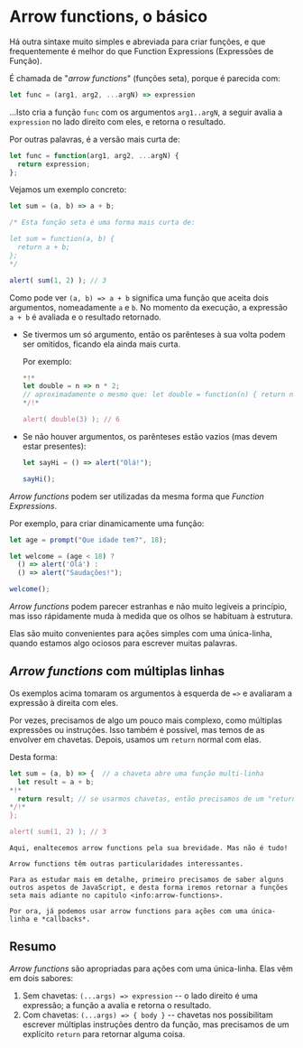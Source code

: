 # Arrow functions, o básico

Há outra sintaxe muito simples e abreviada para criar funções, e que frequentemente é melhor do que Function Expressions (Expressões de Função).

É chamada de "*arrow functions*" (funções seta), porque é parecida com:

```js
let func = (arg1, arg2, ...argN) => expression
```

...Isto cria a função `func` com os argumentos `arg1..argN`, a seguir avalia a `expression` no lado direito com eles, e retorna o resultado.

Por outras palavras, é a versão mais curta de:

```js
let func = function(arg1, arg2, ...argN) {
  return expression;
};
```

Vejamos um exemplo concreto:

```js run
let sum = (a, b) => a + b;

/* Esta função seta é uma forma mais curta de:

let sum = function(a, b) {
  return a + b;
};
*/

alert( sum(1, 2) ); // 3
```

Como pode ver `(a, b) => a + b` significa uma função que aceita dois argumentos, nomeadamente `a` e `b`. No momento da execução, a expressão `a + b` é avaliada e o resultado retornado.

- Se tivermos um só argumento, então os parênteses à sua volta podem ser omitidos, ficando ela ainda mais curta.

    Por exemplo:

    ```js run
    *!*
    let double = n => n * 2;
    // aproximadamente o mesmo que: let double = function(n) { return n * 2 }
    */!*

    alert( double(3) ); // 6
    ```

- Se não houver argumentos, os parênteses estão vazios (mas devem estar presentes):

    ```js run
    let sayHi = () => alert("Olá!");

    sayHi();
    ```

*Arrow functions* podem ser utilizadas da mesma forma que *Function Expressions*.

Por exemplo, para criar dinamicamente uma função:

```js run
let age = prompt("Que idade tem?", 18);

let welcome = (age < 18) ?
  () => alert('Olá') :
  () => alert("Saudações!");

welcome();
```

*Arrow functions* podem parecer estranhas e não muito legíveis a princípio, mas isso rápidamente muda à medida que os olhos se habituam à estrutura.

Elas são muito convenientes para ações simples com uma única-linha, quando estamos algo ociosos para escrever muitas palavras.

## *Arrow functions* com múltiplas linhas

Os exemplos acima tomaram os argumentos à esquerda de `=>` e avaliaram a expressão à direita com eles.

Por vezes, precisamos de algo um pouco mais complexo, como múltiplas expressões ou instruções. Isso também é possível, mas temos de as envolver em chavetas. Depois, usamos um `return` normal com elas.

Desta forma:

```js run
let sum = (a, b) => {  // a chaveta abre uma função multi-linha
  let result = a + b;
*!*
  return result; // se usarmos chavetas, então precisamos de um "return" explícito
*/!*
};

alert( sum(1, 2) ); // 3
```

```smart header="Mais adiante"
Aqui, enaltecemos arrow functions pela sua brevidade. Mas não é tudo!

Arrow functions têm outras particularidades interessantes.

Para as estudar mais em detalhe, primeiro precisamos de saber alguns outros aspetos de JavaScript, e desta forma iremos retornar a funções seta mais adiante no capitulo <info:arrow-functions>.

Por ora, já podemos usar arrow functions para ações com uma única-linha e *callbacks*.
```

## Resumo

*Arrow functions* são apropriadas para ações com uma única-linha. Elas vêm em dois sabores:

1. Sem chavetas: `(...args) => expression` -- o lado direito é uma expressão; a função a avalia e retorna o resultado.
2. Com chavetas: `(...args) => { body }` -- chavetas nos possibilitam escrever múltiplas instruções dentro da função, mas precisamos de um explícito `return` para retornar alguma coisa.

